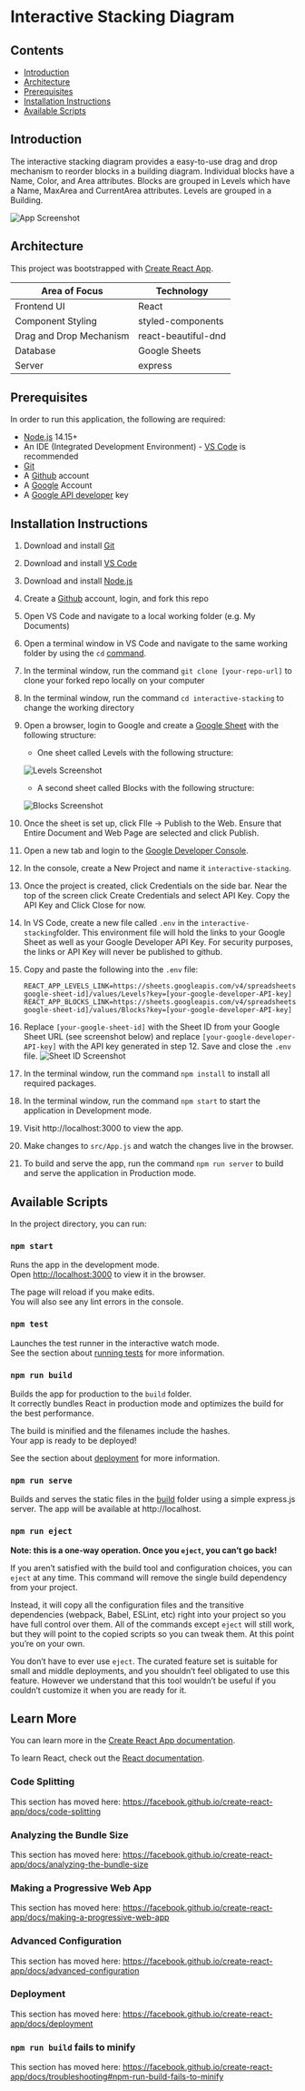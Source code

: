# Interactive Stacking Diagram

## Contents

- [Introduction](#Introduction)
- [Architecture](#Architecture)
- [Prerequisites](#Prerequisites)
- [Installation Instructions](#Installation-Instructions)
- [Available Scripts](#Available-Scripts)

## Introduction

The interactive stacking diagram provides a easy-to-use drag and drop mechanism to reorder blocks in a building diagram. Individual blocks have a Name, Color, and Area attributes. Blocks are grouped in Levels which have a Name, MaxArea and CurrentArea attributes. Levels are grouped in a Building.

![App Screenshot](https://raw.githubusercontent.com/jeffreyclu/interactive-stacking/master/README.assets/Screen%20Shot%202020-10-28%20at%202.43.17%20PM.png)

## Architecture

This project was bootstrapped with [Create React App](https://github.com/facebook/create-react-app).

| Area of Focus           | Technology          |
| ----------------------- | ------------------- |
| Frontend UI             | React               |
| Component Styling       | styled-components   |
| Drag and Drop Mechanism | react-beautiful-dnd |
| Database                | Google Sheets       |
| Server                  | express             |

## Prerequisites

In order to run this application, the following are required:

- [Node.js](https://nodejs.org/en/) 14.15+
- An IDE (Integrated Development Environment) - [VS Code](https://code.visualstudio.com/) is recommended
- [Git](https://git-scm.com/)
- A [Github](https://github.com/) account
- A [Google](https://google.com) Account
- A [Google API developer](https://developers.google.com/) key

## Installation Instructions

1. Download and install [Git](https://git-scm.com/downloads)

2. Download and install [VS Code](https://code.visualstudio.com/download)

3. Download and install [Node.js](https://nodejs.org/en/download/)

4. Create a [Github](https://github.com/) account, login, and fork this repo

5. Open VS Code and navigate to a local working folder (e.g. My Documents)

6. Open a terminal window in VS Code and navigate to the same working folder by using the `cd` [command](https://www.howtogeek.com/659411/how-to-change-directories-in-command-prompt-on-windows-10/).

7. In the terminal window, run the command `git clone [your-repo-url]` to clone your forked repo locally on your computer

8. In the terminal window, run the command `cd interactive-stacking` to change the working directory

9. Open a browser, login to Google and create a [Google Sheet](https://www.google.com/sheets/about/) with the following structure:
     - One sheet called Levels with the following structure:

   ![Levels Screenshot](https://raw.githubusercontent.com/jeffreyclu/interactive-stacking/master/README.assets/Screen%20Shot%202020-10-28%20at%202.30.48%20PM.png)
     - A second sheet called Blocks with the following structure:

   ![Blocks Screenshot](https://raw.githubusercontent.com/jeffreyclu/interactive-stacking/master/README.assets/Screen%20Shot%202020-10-28%20at%202.31.00%20PM.png)

10. Once the sheet is set up, click FIle -> Publish to the Web. Ensure that Entire Document and Web Page are selected and click Publish.

11. Open a new tab and login to the [Google Developer Console](https://console.developers.google.com/apis/dashboard).

12. In the console, create a New Project and name it `interactive-stacking`.

13. Once the project is created, click Credentials on the side bar. Near the top of the screen click Create Credentials and select API Key. Copy the API Key and Click Close for now.

14. In VS Code, create a new file called `.env` in the `interactive-stacking`folder. This environment file will hold the links to your Google Sheet as well as your Google Developer API Key. For security purposes, the links or API Key will never be published to github.

15. Copy and paste the following into the `.env` file:

      ```
      REACT_APP_LEVELS_LINK=https://sheets.googleapis.com/v4/spreadsheets/[your-google-sheet-id]/values/Levels?key=[your-google-developer-API-key]
      REACT_APP_BLOCKS_LINK=https://sheets.googleapis.com/v4/spreadsheets/[your-google-sheet-id]/values/Blocks?key=[your-google-developer-API-key]
      ```

      

16. Replace `[your-google-sheet-id]` with the Sheet ID from your Google Sheet URL (see screenshot below) and replace `[your-google-developer-API-key]` with the API key generated in step 12. Save and close the `.env` file.
![Sheet ID Screenshot](https://raw.githubusercontent.com/jeffreyclu/interactive-stacking/master/README.assets/Screen%20Shot%202020-10-28%20at%203.23.11%20PM.png)

17. In the terminal window, run the command `npm install` to install all required packages.
18. In the terminal window, run the command `npm start` to start the application in Development mode.
19. Visit http://localhost:3000 to view the app.
20. Make changes to `src/App.js` and watch the changes live in the browser.
21. To build and serve the app, run the command `npm run server` to build and serve the application in Production mode.

##  Available Scripts

In the project directory, you can run:

### `npm start`

Runs the app in the development mode.<br />
Open [http://localhost:3000](http://localhost:3000) to view it in the browser.

The page will reload if you make edits.<br />
You will also see any lint errors in the console.

### `npm test`

Launches the test runner in the interactive watch mode.<br />
See the section about [running tests](https://facebook.github.io/create-react-app/docs/running-tests) for more information.

### `npm run build`

Builds the app for production to the `build` folder.<br />
It correctly bundles React in production mode and optimizes the build for the best performance.

The build is minified and the filenames include the hashes.<br />
Your app is ready to be deployed!

See the section about [deployment](https://facebook.github.io/create-react-app/docs/deployment) for more information.

### `npm run serve`

Builds and serves the static files in the [build](#npm-run-build) folder using a simple express.js server. The app will be available at http://localhost.

### `npm run eject`

**Note: this is a one-way operation. Once you `eject`, you can’t go back!**

If you aren’t satisfied with the build tool and configuration choices, you can `eject` at any time. This command will remove the single build dependency from your project.

Instead, it will copy all the configuration files and the transitive dependencies (webpack, Babel, ESLint, etc) right into your project so you have full control over them. All of the commands except `eject` will still work, but they will point to the copied scripts so you can tweak them. At this point you’re on your own.

You don’t have to ever use `eject`. The curated feature set is suitable for small and middle deployments, and you shouldn’t feel obligated to use this feature. However we understand that this tool wouldn’t be useful if you couldn’t customize it when you are ready for it.

## Learn More

You can learn more in the [Create React App documentation](https://facebook.github.io/create-react-app/docs/getting-started).

To learn React, check out the [React documentation](https://reactjs.org/).

### Code Splitting

This section has moved here: https://facebook.github.io/create-react-app/docs/code-splitting

### Analyzing the Bundle Size

This section has moved here: https://facebook.github.io/create-react-app/docs/analyzing-the-bundle-size

### Making a Progressive Web App

This section has moved here: https://facebook.github.io/create-react-app/docs/making-a-progressive-web-app

### Advanced Configuration

This section has moved here: https://facebook.github.io/create-react-app/docs/advanced-configuration

### Deployment

This section has moved here: https://facebook.github.io/create-react-app/docs/deployment

### `npm run build` fails to minify

This section has moved here: https://facebook.github.io/create-react-app/docs/troubleshooting#npm-run-build-fails-to-minify
